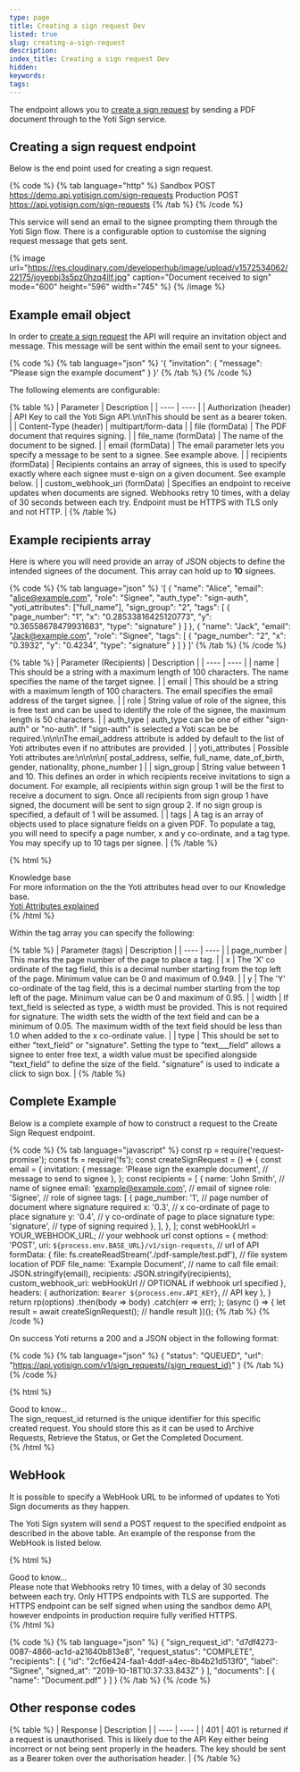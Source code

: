 ```yaml
---
type: page
title: Creating a sign request Dev
listed: true
slug: creating-a-sign-request
description: 
index_title: Creating a sign request Dev
hidden: 
keywords: 
tags: 
---
```


The endpoint allows you to [create a sign request](https://yoti.com/api-reference/#yoti-sign-creating-a-sign-request) by sending a PDF document through to the Yoti Sign service.

## Creating a sign request endpoint

Below is the end point used for creating a sign request.

{% code %}
{% tab language="http" %}
Sandbox POST https://demo.api.yotisign.com/sign-requests 
Production POST https://api.yotisign.com/sign-requests
{% /tab %}
{% /code %}

This service will send an email to the signee prompting them through the Yoti Sign flow. There is a configurable option to customise the signing request message that gets sent.

{% image url="https://res.cloudinary.com/developerhub/image/upload/v1572534062/22175/joyepbj3s5pz0hzq4llf.jpg" caption="Document received to sign" mode="600" height="596" width="745" %}
{% /image %}

## Example email object

In order to [create a sign request](https://yoti.com/api-reference/#yoti-sign-creating-a-sign-request) the API will require an invitation object and message. This message will be sent within the email sent to your signees.

{% code %}
{% tab language="json" %}
'{
  "invitation": {
    "message": "Please sign the example document"
  }
}'
{% /tab %}
{% /code %}

The following elements are configurable:

{% table %}
| Parameter | Description | 
| ---- | ---- | 
| Authorization (header) | API Key to call the Yoti Sign API.\n\nThis should be sent as a bearer token. | 
| Content-Type (header) | multipart/form-data | 
| file (formData) | The PDF document that requires signing. | 
| file_name (formData) | The name of the document to be signed. | 
| email (formData) | The email parameter lets you specify a message to be sent to a signee. See example above. | 
| recipients (formData) | Recipients contains an array of signees, this is used to specify exactly where each signee must e-sign on a given document. See example below. | 
| custom_webhook_uri (formData) | Specifies an endpoint to receive updates when documents are signed. Webhooks retry 10 times, with a delay of 30 seconds between each try. Endpoint must be HTTPS with TLS only and not HTTP. | 
{% /table %}

## Example recipients array

Here is where you will need provide an array of JSON objects to define the intended signees of the document. This array can hold up to **10** signees.

{% code %}
{% tab language="json" %}
'[
  {
    "name": "Alice",
    "email": "alice@example.com",
    "role": "Signee",
    "auth_type": "sign-auth",
    "yoti_attributes": ["full_name"],
	"sign_group": "2",
    "tags": [
      {
        "page_number": "1",
        "x": "0.28533816425120773",
        "y": "0.36558678479931683",
        "type": "signature"
      }
    ]
  },
  {
    "name": "Jack",
    "email": "Jack@example.com",
    "role": "Signee",
    "tags": [
      {
        "page_number": "2",
        "x": "0.3932",
        "y": "0.4234",
        "type": "signature"
      }
    ]
  }
]'
{% /tab %}
{% /code %}

{% table %}
| Parameter (Recipients) | Description | 
| ---- | ---- | 
| name | This should be a string with a maximum length of 100 characters. The name specifies the name of the target signee. | 
| email | This should be a string with a maximum length of 100 characters. The email specifies the email address of the target signee. | 
| role | String value of role of the signee, this is free text and can be used to identify the role of the signee, the maximum length is 50 characters. | 
| auth_type | auth_type can be one of either "sign-auth" or "no-auth". If "sign-auth" is selected a Yoti scan be be required.\n\n\nThe email_address attribute is added by default to the list of Yoti attributes even if no attributes are provided. | 
| yoti_attributes | Possible Yoti attributes are:\n\n\n\n[ postal_address, selfie, full_name, date_of_birth, gender, nationality, phone_number ] | 
| sign_group | String value between 1 and 10. This defines an order in which recipients receive invitations to sign a document. For example, all recipients within sign group 1 will be the first to receive a document to sign. Once all recipients from sign group 1 have signed, the document will be sent to sign group 2. If no sign group is specified, a default of 1 will be assumed. | 
| tags | A tag is an array of objects used to place signature fields on a given PDF. To populate a tag, you will need to specify a page number, x and y co-ordinate, and a tag type. You may specify up to 10 tags per signee. | 
{% /table %}

{% html %}
<div class="alert-know">
    <div class="alert-title" id="know">
        Knowledge base
    </div>
    <div class="alert-text">
For more information on the the Yoti attributes head over to our Knowledge base.
    </div>
    <div class="alert-links"> 
       <a href="https://developers.yoti.com/yoti/knowledge-base-hub#yoti-attributes-explained">Yoti Attributes explained</a>
    </div>
</div>
{% /html %}

Within the tag array you can specify the following:

{% table %}
| Parameter (tags) | Description | 
| ---- | ---- | 
| page_number | This marks the page number of the page to place a tag. | 
| x | The 'X' co ordinate of the tag field, this is a decimal number starting from the top left of the page. Minimum value can be 0 and maximum of 0.949. | 
| y | The 'Y' co-ordinate of the tag field, this is a decimal number starting from the top left of the page. Minimum value can be 0 and maximum of 0.95. | 
| width | If text_field is selected as type, a width must be provided. This is not required for signature. The width sets the width of the text field and can be a minimum of 0.05. The maximum width of the text field should be less than 1.0 when added to the x co-ordinate value. | 
| type | This should be set to either "text_field" or "signature". Setting the type to "text___field" allows a signee to enter free text, a width value must be specified alongside "text_field" to define the size of the field. "signature" is used to indicate a click to sign box. | 
{% /table %}

## Complete Example

Below is a complete example of how to construct a request to the Create Sign Request endpoint.

{% code %}
{% tab language="javascript" %}
const rp = require('request-promise');
const fs = require('fs');
const createSignRequest = () => {
    const email = {
        invitation: {
            message: 'Please sign the example document', // message to send to signee
        },
    };
    const recipients = [
        {
            name: 'John Smith', // name of signee
            email: 'example@example.com', // email of signee
            role: 'Signee', // role of signee
            tags: [
                {
                    page_number: '1', // page number of document where signature required
                    x: '0.3', // x co-ordinate of page to place signature
                    y: '0.4', // y co-ordinate of page to place signature
                    type: 'signature', // type of signing required
                },
            ],
        },
    ];
	const webHookUrl = YOUR_WEBHOOK_URL; // your webhook url
    const options = {
        method: 'POST',
        uri: `${process.env.BASE_URL}/v1/sign-requests`, // url of API
        formData: {
            file: fs.createReadStream('./pdf-sample/test.pdf'), // file system location of PDF
            file_name: 'Example Document', // name to call file
            email: JSON.stringify(email),
            recipients: JSON.stringify(recipients),
			custom_webhook_uri: webHookUrl // OPTIONAL if webhook url specified
        },
        headers: {
            authorization:
                `Bearer ${process.env.API_KEY}`, // API key
        },
    }
    return rp(options)
        .then(body => body)
        .catch(err => err);
};
(async () => {
    let result = await createSignRequest();
    // handle result
})();
{% /tab %}
{% /code %}

On success Yoti returns a 200 and a JSON object in the following format:

{% code %}
{% tab language="json" %}
{
  "status": "QUEUED",
  "url": "https://api.yotisign.com/v1/sign_requests/{sign_request_id}"
}
{% /tab %}
{% /code %}

{% html %}
<div class="alert-GTK">
    <div class="alert-title" id="GTK">
        Good to know... 
    </div>
    <div class="alert-text">
        The sign_request_id returned is the unique identifier for this specific created request. You should store this as it can 
be used to Archive Requests, Retrieve the Status, or Get the Completed Document.
   </div>
</div>
{% /html %}

## WebHook

It is possible to specify a WebHook URL to be informed of updates to Yoti Sign documents as they happen.

The Yoti Sign system will send a POST request to the specified endpoint as described in the above table. An example of the response from the WebHook is listed below.

{% html %}
<div class="alert-GTK">
    <div class="alert-title" id="GTK">
        Good to know... 
    </div>
    <div class="alert-text">
        Please note that Webhooks retry 10 times, with a delay of 30 seconds between each try. Only HTTPS endpoints with TLS are supported. The HTTPS endpoint can be self signed when using the sandbox demo API, however endpoints in production require fully verified HTTPS.
    </div>
</div>
{% /html %}

{% code %}
{% tab language="json" %}
{
  "sign_request_id": "d7df4273-0087-4866-ac1d-a21640b813e8",
  "request_status": "COMPLETE",
  "recipients": [
    {
      "id": "2cf6e424-faa1-4ddf-a4ec-8b4b21d513f0",
      "label": "Signee",
      "signed_at": "2019-10-18T10:37:33.843Z"
    }
  ],
  "documents": [
    {
      "name": "Document.pdf"
    }
  ]
}
{% /tab %}
{% /code %}

## Other response codes

{% table %}
| Response | Description | 
| ---- | ---- | 
| 401 | 401 is returned if a request is unauthorised. This is likely due to the API Key either being incorrect or not being sent properly in the headers. The key should be sent as a Bearer token over the authorisation header. | 
{% /table %}